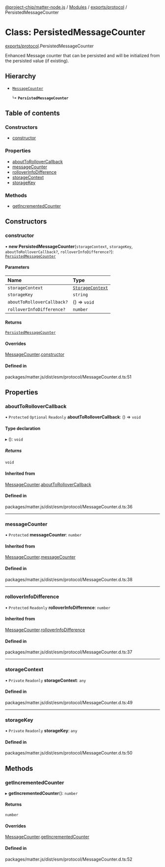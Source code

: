 [@project-chip/matter-node.js](../README.md) / [Modules](../modules.md) / [exports/protocol](../modules/exports_protocol.md) / PersistedMessageCounter

# Class: PersistedMessageCounter

[exports/protocol](../modules/exports_protocol.md).PersistedMessageCounter

Enhanced Message counter that can be persisted and will be initialized from the persisted value (if existing).

## Hierarchy

- [`MessageCounter`](exports_protocol.MessageCounter.md)

  ↳ **`PersistedMessageCounter`**

## Table of contents

### Constructors

- [constructor](exports_protocol.PersistedMessageCounter.md#constructor)

### Properties

- [aboutToRolloverCallback](exports_protocol.PersistedMessageCounter.md#abouttorollovercallback)
- [messageCounter](exports_protocol.PersistedMessageCounter.md#messagecounter)
- [rolloverInfoDifference](exports_protocol.PersistedMessageCounter.md#rolloverinfodifference)
- [storageContext](exports_protocol.PersistedMessageCounter.md#storagecontext)
- [storageKey](exports_protocol.PersistedMessageCounter.md#storagekey)

### Methods

- [getIncrementedCounter](exports_protocol.PersistedMessageCounter.md#getincrementedcounter)

## Constructors

### constructor

• **new PersistedMessageCounter**(`storageContext`, `storageKey`, `aboutToRolloverCallback?`, `rolloverInfoDifference?`): [`PersistedMessageCounter`](exports_protocol.PersistedMessageCounter.md)

#### Parameters

| Name | Type |
| :------ | :------ |
| `storageContext` | [`StorageContext`](storage_export.StorageContext.md) |
| `storageKey` | `string` |
| `aboutToRolloverCallback?` | () => `void` |
| `rolloverInfoDifference?` | `number` |

#### Returns

[`PersistedMessageCounter`](exports_protocol.PersistedMessageCounter.md)

#### Overrides

[MessageCounter](exports_protocol.MessageCounter.md).[constructor](exports_protocol.MessageCounter.md#constructor)

#### Defined in

packages/matter.js/dist/esm/protocol/MessageCounter.d.ts:51

## Properties

### aboutToRolloverCallback

• `Protected` `Optional` `Readonly` **aboutToRolloverCallback**: () => `void`

#### Type declaration

▸ (): `void`

##### Returns

`void`

#### Inherited from

[MessageCounter](exports_protocol.MessageCounter.md).[aboutToRolloverCallback](exports_protocol.MessageCounter.md#abouttorollovercallback)

#### Defined in

packages/matter.js/dist/esm/protocol/MessageCounter.d.ts:36

___

### messageCounter

• `Protected` **messageCounter**: `number`

#### Inherited from

[MessageCounter](exports_protocol.MessageCounter.md).[messageCounter](exports_protocol.MessageCounter.md#messagecounter)

#### Defined in

packages/matter.js/dist/esm/protocol/MessageCounter.d.ts:38

___

### rolloverInfoDifference

• `Protected` `Readonly` **rolloverInfoDifference**: `number`

#### Inherited from

[MessageCounter](exports_protocol.MessageCounter.md).[rolloverInfoDifference](exports_protocol.MessageCounter.md#rolloverinfodifference)

#### Defined in

packages/matter.js/dist/esm/protocol/MessageCounter.d.ts:37

___

### storageContext

• `Private` `Readonly` **storageContext**: `any`

#### Defined in

packages/matter.js/dist/esm/protocol/MessageCounter.d.ts:49

___

### storageKey

• `Private` `Readonly` **storageKey**: `any`

#### Defined in

packages/matter.js/dist/esm/protocol/MessageCounter.d.ts:50

## Methods

### getIncrementedCounter

▸ **getIncrementedCounter**(): `number`

#### Returns

`number`

#### Overrides

[MessageCounter](exports_protocol.MessageCounter.md).[getIncrementedCounter](exports_protocol.MessageCounter.md#getincrementedcounter)

#### Defined in

packages/matter.js/dist/esm/protocol/MessageCounter.d.ts:52

